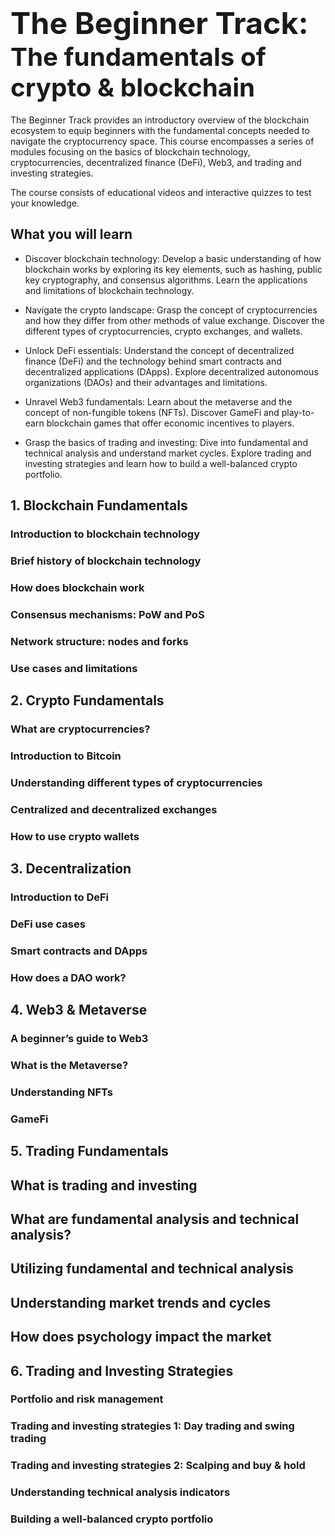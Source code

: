 # <big><big><big>**The Beginner Track:**</big> The fundamentals of crypto & blockchain</big></big>

The Beginner Track provides an introductory overview of the blockchain ecosystem to equip beginners with the fundamental concepts needed to navigate the cryptocurrency space. This course encompasses a series of modules focusing on the basics of blockchain technology, cryptocurrencies, decentralized finance (DeFi), Web3, and trading and investing strategies.

The course consists of educational videos and interactive quizzes to test your knowledge.

## What you will learn

* Discover blockchain technology: Develop a basic understanding of how blockchain works by exploring its key elements, such as hashing, public key cryptography, and consensus algorithms. Learn the applications and limitations of blockchain technology.

* Navigate the crypto landscape: Grasp the concept of cryptocurrencies and how they differ from other methods of value exchange. Discover the different types of cryptocurrencies, crypto exchanges, and wallets.
 
* Unlock DeFi essentials: Understand the concept of decentralized finance (DeFi) and the technology behind smart contracts and decentralized applications (DApps). Explore decentralized autonomous organizations (DAOs) and their advantages and limitations.
 
* Unravel Web3 fundamentals: Learn about the metaverse and the concept of non-fungible tokens (NFTs). Discover GameFi and play-to-earn blockchain games that offer economic incentives to players.
 
* Grasp the basics of trading and investing: Dive into fundamental and technical analysis and understand market cycles. Explore trading and investing strategies and learn how to build a well-balanced crypto portfolio.


## 1. Blockchain Fundamentals
### Introduction to blockchain technology
### Brief history of blockchain technology
### How does blockchain work
### Consensus mechanisms: PoW and PoS
### Network structure: nodes and forks
### Use cases and limitations

## 2. Crypto Fundamentals
### What are cryptocurrencies?
### Introduction to Bitcoin
### Understanding different types of cryptocurrencies
### Centralized and decentralized exchanges
### How to use crypto wallets

## 3. Decentralization
### Introduction to DeFi
### DeFi use cases
### Smart contracts and DApps
### How does a DAO work?

## 4. Web3 & Metaverse
### A beginner’s guide to Web3
### What is the Metaverse?
### Understanding NFTs
### GameFi

## 5. Trading Fundamentals
## What is trading and investing
## What are fundamental analysis and technical analysis?
## Utilizing fundamental and technical analysis
## Understanding market trends and cycles
## How does psychology impact the market

## 6. Trading and Investing Strategies
### Portfolio and risk management
### Trading and investing strategies 1: Day trading and swing trading
### Trading and investing strategies 2: Scalping and buy & hold
### Understanding technical analysis indicators
### Building a well-balanced crypto portfolio